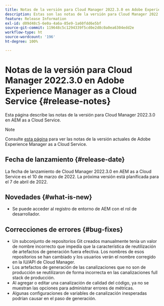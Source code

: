 ```yaml
---
title: Notas de la versión para Cloud Manager 2022.3.0 en Adobe Experience Manager as a Cloud Service
description: Estas son las notas de la versión para Cloud Manager 2022.3.0 en AEM as a Cloud Service.
feature: Release Information
exl-id: d09d48c5-6e0a-4a6a-85e9-1a60fdd6e5bf
source-git-commit: 119648c5c1294339f5cd0e2d8c0a0ea6304edd2e
workflow-type: ht
source-wordcount: '196'
ht-degree: 100%

---
```


# Notas de la versión para Cloud Manager 2022.3.0 en Adobe Experience Manager as a Cloud Service {#release-notes}

Esta página describe las notas de la versión para Cloud Manager 2022.3.0 en AEM as a Cloud Service.

>[!NOTE]
>
>Consulte [esta página](/help/release-notes/release-notes-cloud/release-notes-current.md) para ver las notas de la versión actuales de Adobe Experience Manager as a Cloud Service.

## Fecha de lanzamiento {#release-date}

La fecha de lanzamiento de Cloud Manager 2022.3.0 en AEM as a Cloud Service es el 10 de marzo de 2022. La próxima versión está planificada para el 7 de abril de 2022.

## Novedades {#what-is-new}

* Se puede acceder al registro de entorno de AEM con el rol de desarrollador.

## Correcciones de errores {#bug-fixes}

* Un subconjunto de repositorios Git creados manualmente tenía un valor de nombre incorrecto que impedía que la característica de reutilización de artefactos de generación fuera efectiva. Los nombres de esos repositorios se han cambiado y los usuarios verán el nombre corregido en la IU/API de Cloud Manager.
* Los artefactos de generación de las canalizaciones que no son de producción se reutilizaron de forma incorrecta en las canalizaciones full stack de producción.
* Al agregar o editar una canalización de calidad del código, ya no se muestran las opciones para administrar errores de métricas.
* Algunas configuraciones de variables de canalización inesperadas podrían causar en el paso de generación.
